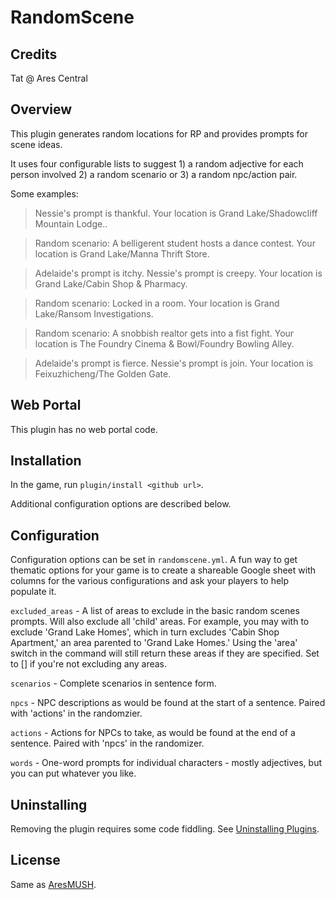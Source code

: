 # RandomScene

## Credits

Tat @ Ares Central

## Overview
This plugin generates random locations for RP and provides prompts for scene ideas.

It uses four configurable lists to suggest 1) a random adjective for each person involved 2) a random scenario or 3) a random npc/action pair.  

Some examples:

> Nessie's prompt is thankful. Your location is Grand Lake/Shadowcliff Mountain Lodge..

> Random scenario: A belligerent student hosts a dance contest. Your location is Grand Lake/Manna Thrift Store.

> Adelaide's prompt is itchy. Nessie's prompt is creepy. Your location is Grand Lake/Cabin Shop & Pharmacy.

> Random scenario: Locked in a room. Your location is Grand Lake/Ransom Investigations.

> Random scenario: A snobbish realtor gets into a fist fight. Your location is The Foundry Cinema & Bowl/Foundry Bowling Alley.

> Adelaide's prompt is fierce. Nessie's prompt is join. Your location is Feixuzhicheng/The Golden Gate.

## Web Portal

This plugin has no web portal code.  

## Installation

In the game, run `plugin/install <github url>`.

Additional configuration options are described below.

## Configuration

Configuration options can be set in `randomscene.yml`. A fun way to get thematic options for your game is to create a shareable Google sheet with columns for the various configurations and ask your players to help populate it.

`excluded_areas` - A list of areas to exclude in the basic random scenes prompts. Will also exclude all 'child' areas. For example, you may with to exclude 'Grand Lake Homes', which in turn excludes 'Cabin Shop Apartment,' an area parented to 'Grand Lake Homes.' Using the 'area' switch in the command will still return these areas if they are specified. Set to [] if you're not excluding any areas. 

`scenarios` - Complete scenarios in sentence form.

`npcs` - NPC descriptions as would be found at the start of a sentence. Paired with 'actions' in the randomzier.

`actions` - Actions for NPCs to take, as would be found at the end of a sentence. Paired with 'npcs' in the randomizer.

`words` - One-word prompts for individual characters - mostly adjectives, but you can put whatever you like.

## Uninstalling

Removing the plugin requires some code fiddling.  See [Uninstalling Plugins](https://www.aresmush.com/tutorials/code/extras.html#uninstalling-plugins).

## License

Same as [AresMUSH](https://aresmush.com/license).
